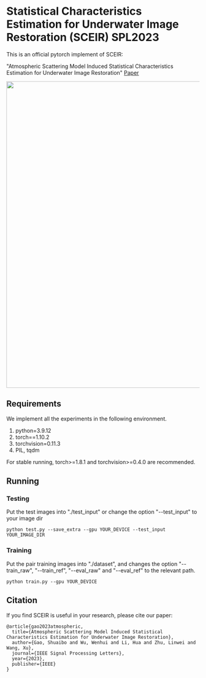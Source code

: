 # Statistical Characteristics Estimation for Underwater Image Restoration (SCEIR) SPL2023
This is an official pytorch implement of SCEIR:

"Atmospheric Scattering Model Induced Statistical Characteristics Estimation for Underwater Image Restoration" [Paper](https://ieeexplore.ieee.org/abstract/document/10138650)

<img src="comparison4_2.png" width="800px">

## Requirements
We implement all the experiments in the following environment.
1. python=3.9.12
2. torch==1.10.2
3. torchvision=0.11.3
4. PIL, tqdm


For stable running, torch>=1.8.1 and torchvision>=0.4.0 are recommended.

## Running

### Testing
Put the test images into "./test_input" or change the option "--test_input" to your image dir

```
python test.py --save_extra --gpu YOUR_DEVICE --test_input YOUR_IMAGE_DIR
```

### Training
Put the pair training images into "./dataset", and changes the option "--train_raw", "--train_ref", 
"--eval_raw" and "--eval_ref" to the relevant path.

```
python train.py --gpu YOUR_DEVICE
```

## Citation

If you find SCEIR is useful in your research, please cite our paper:
```
@article{gao2023atmospheric,
  title={Atmospheric Scattering Model Induced Statistical Characteristics Estimation for Underwater Image Restoration},
  author={Gao, Shuaibo and Wu, Wenhui and Li, Hua and Zhu, Linwei and Wang, Xu},
  journal={IEEE Signal Processing Letters},
  year={2023},
  publisher={IEEE}
}
```
